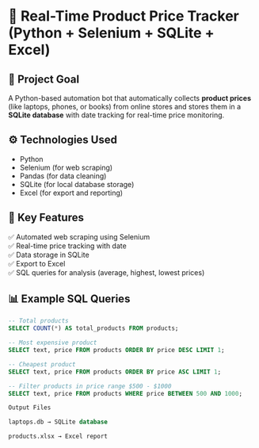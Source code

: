 # 🛒 Real-Time Product Price Tracker (Python + Selenium + SQLite + Excel)

## 🎯 Project Goal
A Python-based automation bot that automatically collects **product prices** (like laptops, phones, or books) from online stores and stores them in a **SQLite database** with date tracking for real-time price monitoring.

## ⚙️ Technologies Used
- Python  
- Selenium (for web scraping)  
- Pandas (for data cleaning)  
- SQLite (for local database storage)  
- Excel (for export and reporting)

## 🚀 Key Features
✅ Automated web scraping using Selenium  
✅ Real-time price tracking with date  
✅ Data storage in SQLite  
✅ Export to Excel  
✅ SQL queries for analysis (average, highest, lowest prices)

## 📊 Example SQL Queries
```sql
-- Total products
SELECT COUNT(*) AS total_products FROM products;

-- Most expensive product
SELECT text, price FROM products ORDER BY price DESC LIMIT 1;

-- Cheapest product
SELECT text, price FROM products ORDER BY price ASC LIMIT 1;

-- Filter products in price range $500 - $1000
SELECT text, price FROM products WHERE price BETWEEN 500 AND 1000;

Output Files

laptops.db → SQLite database

products.xlsx → Excel report
